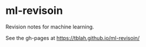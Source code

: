 # ml-revisoin
Revision notes for machine learning.

See the gh-pages at https://tblah.github.io/ml-revisoin/

